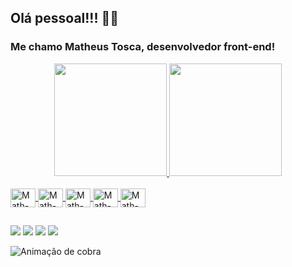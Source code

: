 ## Olá pessoal!!! 👋🏼 
### Me chamo Matheus Tosca, desenvolvedor front-end!

<div align="center">
  <a href="https://github.com/matheus-dnt">
  <img height="180em" src="https://github-readme-stats.vercel.app/api?username=matheus-dnt&show_icons=true&theme=dark&include_all_commits=true&count_private=true"/>
  <img height="180em" src="https://github-readme-stats.vercel.app/api/top-langs/?username=matheus-dnt&layout=compact&langs_count=7&theme=dark"/
</div>

</div>
<div style="display: inline_block"><br>
  <img align="center" alt="Math-Js" height="30" width="40" src="https://cdn.jsdelivr.net/gh/devicons/devicon/icons/html5/html5-original-wordmark.svg">
  <img align="center" alt="Math-Ts" height="30" width="40" src="https://cdn.jsdelivr.net/gh/devicons/devicon/icons/css3/css3-original-wordmark.svg">
  <img align="center" alt="Math-Ts" height="30" width="40" src="https://cdn.jsdelivr.net/gh/devicons/devicon/icons/git/git-plain-wordmark.svg">
  <img align="center" alt="Math-Ts" height="30" width="40" src="https://cdn.jsdelivr.net/gh/devicons/devicon/icons/javascript/javascript-original.svg">
  <img align="center" alt="Math-Ts" height="30" width="40" src="https://cdn.jsdelivr.net/gh/devicons/devicon/icons/vscode/vscode-original-wordmark.svg">
</div>

##

<div>
  <a href="https://www.instagram.com/matheus_dnt/" target="_blank"><img src="https://img.shields.io/badge/Instagram-E4405F?style=for-the-badge&logo=instagram&logoColor=white" target="_blank"></a>
  <a href = "mailto:matheustosca2@gmail.com"><img src="https://img.shields.io/badge/Gmail-D14836?style=for-the-badge&logo=gmail&logoColor=white" target ="_blank"></a>
  <a href="https://www.linkedin.com/in/matheustosca/" target="_blank"><img src="https://img.shields.io/badge/LinkedIn-0077B5?style=for-the-badge&logo=linkedin&logoColor=white" target="_blank"></a>
   <a href="https://www.facebook.com/matheus.tosca2/" target="_blank"><img src="https://img.shields.io/badge/Facebook-1877F2?style=for-the-badge&logo=facebook&logoColor=white" target="_blank"></a>
 
  ![Animação de cobra](https://github.com/matheus-dnt/matheus-dnt/blob/output/github-contribution-grid-snake.svg)
</div>
